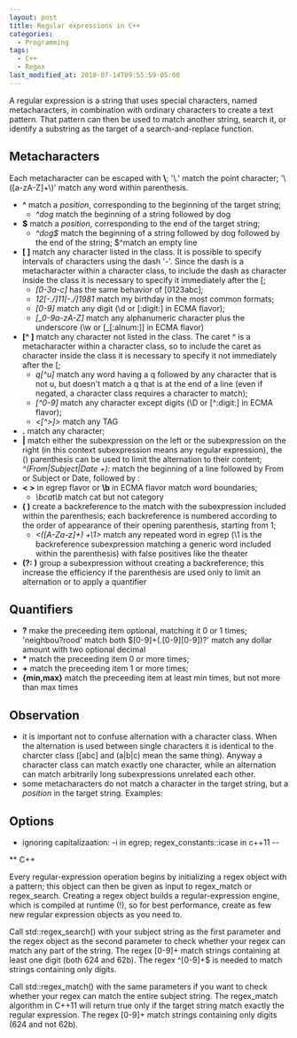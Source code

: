 ```yaml
---
layout: post
title: Regular expressions in C++
categories:
  - Programming
tags:
  - C++
  - Regex
last_modified_at: 2018-07-14T09:55:59-05:00
---
```


A regular expression is a string that uses special characters, named metacharacters, in combination with ordinary characters to create a text pattern. That pattern can then be used to match another string, search it, or identify a substring as the target of a search-and-replace function.

## Metacharacters

Each metacharacter can be escaped with **\\**; \'\\.\' match the point character; \'\\([a-zA-Z]+\\)\' match any word within parenthesis.

* **^** match a *position*, corresponding to the beginning of the target string; 
  - *^dog* match the beginning of a string followed by dog
* **$** match a *position*, corresponding to the end of the target string; 
  - *^dog$* match the beginning of a string followed by dog followed by the end of the string; $^match an empty line
* **\[ \]** match any character listed in the class. It is possible to specify intervals of characters using the dash '-'. Since the dash is a metacharacter within a character class, to include the dash as character inside the class it is necessary to specify it immediately after the \[; 
  - *\[0-3a-c\]* has the same behavior of \[0123abc\];
  - *12\[-./\]11\[-./\]1981* match my birthday in the most common formats; 
  - *\[0-9\]* match any digit (\d or \[:digit:\] in ECMA flavor); 
  - *\[\_0-9a-zA-Z\]* match any alphanumeric character plus the underscore (\w or [\_[:alnum:]] in ECMA flavor)
* **\[^ \]** match any character not listed in the class. The caret ^ is a metacharacter within a character class, so to include the caret  as character inside the class it is necessary to specify it not immediately after the \[; 
  - *q\[^u\]* match any word having a q followed by any character that is not u, but doesn't match a q that is at the end of a line (even     if negated, a character class requires a character to match);  
  - *\[^0-9]* match any character except digits (\D or \[^:digit:] in ECMA flavor); 
  - *<\[^>\]>* match any TAG
* **.** match any character; 
* **\|** match either the subexpression on the left or the subexpression on the right (in this context subexpression means any regular expression), the () parenthesis can be used to limit the alternation to their content; 
  *^(From|Subject|Date +):* match the beginning of a line followed by From or Subject or Date, followed by :
* **\< \>** in egrep flavor or **\b** in ECMA flavor match word boundaries; 
  - *\bcat\b* match cat but not category
* **\( \)** create a backreference to the match with the subexpression included within the parenthesis; each backreference is numbered according to the order of appearance of their opening parenthesis, starting from 1; 
  - *\<([A-Za-z]+) +\1\>* match any repeated word in egrep (\1 is the backreference subexpression matching a generic word included within the parenthesis) with false positives like the theater
* **\(?: \)** group a subexpression without creating a backreference; this increase the efficiency if the parenthesis are used only to limit an alternation or to apply a quantifier

## Quantifiers

* **?** make the preceeding item optional, matching it 0 or 1 times; 'neighbou?rood' match both \$[0-9]+(\.[0-9][0-9])?' match any dollar amount with two optional decimal
* **\*** match the preceeding item 0 or more times;
* **\+** match the preceeding item 1 or more times;
* **\{min,max\}** match the preceeding item at least min times, but not more than max times

## Observation

* it is important not to confuse alternation with a character class. When the alternation is used between single characters it is identical to the charcter class ([abc] and (a|b|c) mean the same thing). Anyway a character class can match exactly one character, while an alternation can match arbitrarily long subexpressions unrelated each other.
* some metacharacters do not match a character in the target string, but a *position* in the target string. Examples:

## Options

* ignoring capitalizaation: -i in egrep; regex_constants::icase in c++11 
--

[comment]: # (http://www.informit.com/articles/article.aspx?p=2079020)

[comment]: # (https://solarianprogrammer.com/2011/10/12/cpp-11-regex-tutorial/)

[comment]: # (https://www.geeksforgeeks.org/regex-regular-expression-in-c/)

[comment]: # (https://stackoverflow.com/questions/30921932/understanding-c-regex-by-a-simple-example/30922295)

[comment]: # (https://objectcomputing.com/resources/publications/sett/july-2013-c11-regex-library/)

[comment]: # (https://www.regular-expressions.info/stdregex.html)

[comment]: # (http://www.rexegg.com/regex-uses.html uses, applications)

** C++

Every regular-expression operation begins by initializing a regex object with a pattern; this object can then be given as input to regex_match or regex_search. Creating a regex object builds a regular-expression engine, which is compiled at runtime (!), so for best performance, create as few new regular expression objects as you need to.

Call std::regex_search() with your subject string as the first parameter and the regex object as the second parameter 
to check whether your regex can match any part of the string. The regex [0-9]+ match strings containing at least one digit (both 624 and 62b). The regex
^[0-9]+$ is needed to match strings containing only digits.  

Call std::regex_match() with the same parameters if you want to check whether your regex can match the entire subject string. The regex_match algorithm in C++11
will return true only if the target string match exactly the regular expression. The regex [0-9]+ match strings containing only digits (624 and not 62b).

